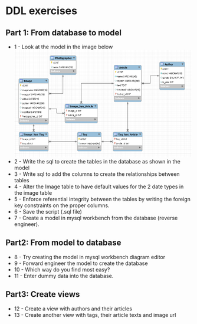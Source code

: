 # DDL exercises
## Part 1: From database to model
- 1 - Look at the model in the image below  
   ![text](../img/model.png)
- 2 - Write the sql to create the tables in the database as shown in the model
- 3 - Write sql to add the columns to create the relationships between tables
- 4 - Alter the Image table to have default values for the 2 date types in the image table
- 5 - Enforce referential integrity between the tables by writing the foreign key constraints on the proper columns.
- 6 - Save the script (.sql file)
- 7 - Create a model in mysql workbench from the database (reverse engineer).

## Part2: From model to database
- 8 - Try creating the model in mysql workbench diagram editor
- 9 - Forward engineer the model to create the database
- 10 - Which way do you find most easy?
- 11 - Enter dummy data into the database.

## Part3: Create views
- 12 - Create a view with authors and their articles
- 13 - Create another view with tags, their article texts and image url